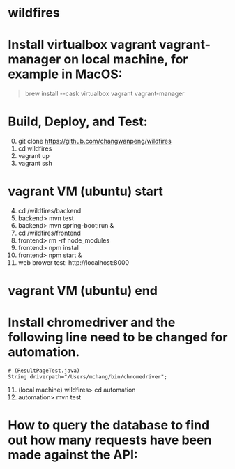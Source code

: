 # wildfires

# Install virtualbox vagrant vagrant-manager on local machine, for example in MacOS:
> brew install --cask virtualbox vagrant vagrant-manager

# Build, Deploy, and Test:
0. git clone https://github.com/changwanpeng/wildfires
1. cd wildfires
2. vagrant up
3. vagrant ssh
# vagrant VM (ubuntu) start
4. cd /wildfires/backend
5. backend> mvn test
6. backend> mvn spring-boot:run &
7. cd /wildfires/frontend
8. frontend> rm -rf node_modules
9. frontend> npm install
10. frontend> npm start &
11. web brower test: http://localhost:8000
# vagrant VM (ubuntu) end

# Install chromedriver and the following line need to be changed for automation.
    # (ResultPageTest.java)
    String driverpath="/Users/mchang/bin/chromedriver";
11. (local machine) wildfires> cd automation
12. automation> mvn test

# How to query the database to find out how many requests have been made against the API:

